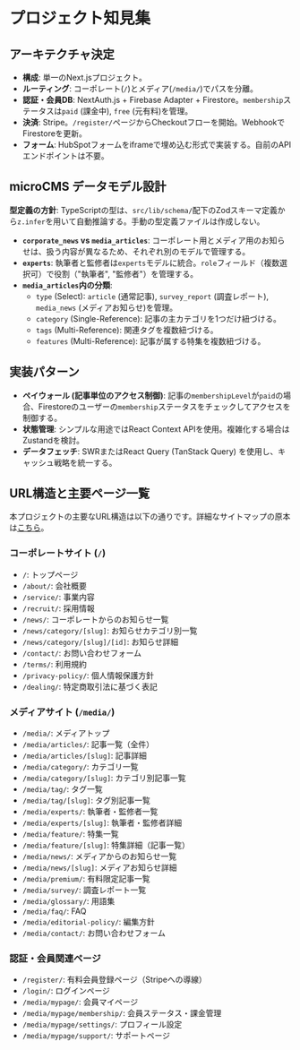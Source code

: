 # プロジェクト知見集

## アーキテクチャ決定
- **構成**: 単一のNext.jsプロジェクト。
- **ルーティング**: コーポレート(`/`)とメディア(`/media/`)でパスを分離。
- **認証・会員DB**: NextAuth.js + Firebase Adapter + Firestore。`membership`ステータスは`paid` (課金中), `free` (元有料)を管理。
- **決済**: Stripe。`/register/`ページからCheckoutフローを開始。WebhookでFirestoreを更新。
- **フォーム**: HubSpotフォームをiframeで埋め込む形式で実装する。自前のAPIエンドポイントは不要。

## microCMS データモデル設計
**型定義の方針**: TypeScriptの型は、`src/lib/schema/`配下のZodスキーマ定義から`z.infer`を用いて自動推論する。手動の型定義ファイルは作成しない。

- **`corporate_news` vs `media_articles`**: コーポレート用とメディア用のお知らせは、扱う内容が異なるため、それぞれ別のモデルで管理する。
- **`experts`**: 執筆者と監修者は`experts`モデルに統合。`role`フィールド（複数選択可）で役割（"執筆者", "監修者"）を管理する。
- **`media_articles`内の分類**:
  - `type` (Select): `article` (通常記事), `survey_report` (調査レポート), `media_news` (メディアお知らせ)を管理。
  - `category` (Single-Reference): 記事の主カテゴリを1つだけ紐づける。
  - `tags` (Multi-Reference): 関連タグを複数紐づける。
  - `features` (Multi-Reference): 記事が属する特集を複数紐づける。

## 実装パターン
- **ペイウォール (記事単位のアクセス制御)**: 記事の`membershipLevel`が`paid`の場合、Firestoreのユーザーの`membership`ステータスをチェックしてアクセスを制御する。
- **状態管理**: シンプルな用途ではReact Context APIを使用。複雑化する場合はZustandを検討。
- **データフェッチ**: SWRまたはReact Query (TanStack Query) を使用し、キャッシュ戦略を統一する。

## URL構造と主要ページ一覧

本プロジェクトの主要なURL構造は以下の通りです。詳細なサイトマップの原本は[こちら](ここにスプレッドシートへのリンクを貼る)。

### コーポレートサイト (`/`)

- `/`: トップページ
- `/about/`: 会社概要
- `/service/`: 事業内容
- `/recruit/`: 採用情報
- `/news/`: コーポレートからのお知らせ一覧
- `/news/category/[slug]`: お知らせカテゴリ別一覧
- `/news/category/[slug]/[id]`: お知らせ詳細
- `/contact/`: お問い合わせフォーム
- `/terms/`: 利用規約
- `/privacy-policy/`: 個人情報保護方針
- `/dealing/`: 特定商取引法に基づく表記

### メディアサイト (`/media/`)

- `/media/`: メディアトップ
- `/media/articles/`: 記事一覧（全件）
- `/media/articles/[slug]`: 記事詳細
- `/media/category/`: カテゴリ一覧
- `/media/category/[slug]`: カテゴリ別記事一覧
- `/media/tag/`: タグ一覧
- `/media/tag/[slug]`: タグ別記事一覧
- `/media/experts/`: 執筆者・監修者一覧
- `/media/experts/[slug]`: 執筆者・監修者詳細
- `/media/feature/`: 特集一覧
- `/media/feature/[slug]`: 特集詳細（記事一覧）
- `/media/news/`: メディアからのお知らせ一覧
- `/media/news/[slug]`: メディアお知らせ詳細
- `/media/premium/`: 有料限定記事一覧
- `/media/survey/`: 調査レポート一覧
- `/media/glossary/`: 用語集
- `/media/faq/`: FAQ
- `/media/editorial-policy/`: 編集方針
- `/media/contact/`: お問い合わせフォーム

### 認証・会員関連ページ

- `/register/`: 有料会員登録ページ（Stripeへの導線）
- `/login/`: ログインページ
- `/media/mypage/`: 会員マイページ
- `/media/mypage/membership/`: 会員ステータス・課金管理
- `/media/mypage/settings/`: プロフィール設定
- `/media/mypage/support/`: サポートページ